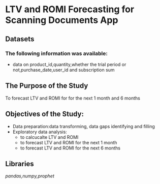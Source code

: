 # LTV and ROMI Forecasting for Scanning Documents App
## Datasets
### The following information was available:
- data on product_id,quantity,whether the trial period or not,purchase_date,user_id and subscription sum

## The Purpose of the Study
To forecast LTV and ROMI for for the next 1 month and 6 months
## Objectives of the Study:
- Data preparation:data transforming, data gaps identifying and filling 
- Exploratory data analysis: 
  - to calcucalte LTV and ROMI
  - to forecast LTV and ROMI for the next 1 month
  -  to forecast LTV and ROMI for the next 6 months
## Libraries
*pandas,numpy,prophet*

